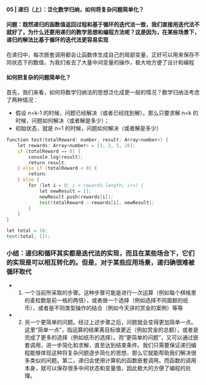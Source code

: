 #### 05 | 递归（上）：泛化数学归纳，如何将复杂问题简单化？

#### 问题：既然递归的函数值返回过程和基于循环的迭代法一致，我们直接用迭代法不就好了，为什么还要用递归的数学思想和编程方法呢？这是因为，在某些场景下，递归的解法比基于循环的迭代法更容易实现

在递归中，每次嵌套调用都会让函数体生成自己的局部变量，正好可以用来保存不同状态下的数值，为我们省去了大量中间变量的操作，极大地方便了设计和编程

#### 如何把复杂的问题简单化？
首先，我们来看，如何将数学归纳法的思想泛化成更一般的情况？数学归纳法考虑了两种情况：

* 假设 n=k-1 的时候，问题已经解决（或者已经找到解）。那么只要求解 n=k 的时候，问题如何解决（或者解是多少）；
* 初始状态，就是 n=1 的时候，问题如何解决（或者解是多少）

```asm
function test(totalReward: number, result: Array<number>) {
    let rewards: Array<number> = [1, 2, 5, 10];
    if (totalReward == 0) {
        console.log(result);
        return result;
    } else if (totalReward < 0) {
        return;
    } else {
        for (let i = 0; i < rewards.length; i++) {
            let newResult = [];
            newResult.push(rewards[i]);
            test(totalReward - rewards[i], newResult);
        }
    }
}

let total = 10;
test(total, []);

```

### 小结：递归和循环其实都是迭代法的实现，而且在某些场合下，它们的实现是可以相互转化的。但是，对于某些应用场景，递归确很难被循环取代
* 1. 一个当前所采取的步骤。这种步骤可能是进行一次运算（例如每个棋格里的麦粒数是前一格的两倍），或者做一个选择（例如选择不同面额的纸币），或者是不同类型操作的结合（例如今天讲的赏金的案例）等等
* 2. 另一个更简单的问题。经过上述步骤之后，问题就会变得更加简单一点。这里“简单一点”，指运算的结果离目标值更近（例如赏金的总额），或者是完成了更多的选择（例如纸币的选择）。而“更简单的问题”，又可以通过嵌套调用，进一步简化和求解，直至达到结束条件。我们只需要保证递归编程能够体现这种将复杂问题逐步简化的思想，那么它就能帮助我们解决很多类似的问题。第二，递归会使用计算机的函数嵌套调用。而函数的调用本身，就可以保存很多中间状态和变量值，因此极大的方便了编程的处理。

